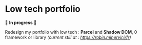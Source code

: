 # Low tech portfolio

:construction: **In progress** :construction:

Redesign my portfolio with low tech : **Parcel** and **Shadow DOM**, 0 framework or library _(current still at : https://robin.minervini/fr)_
